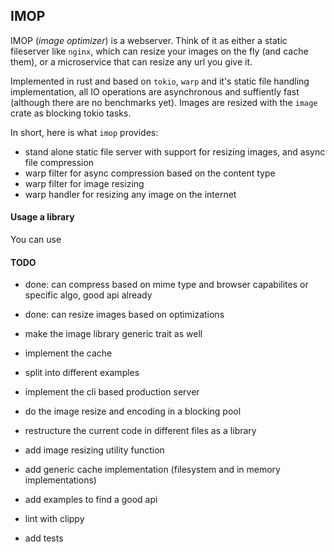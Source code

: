 ## IMOP

IMOP (_image optimizer_) is a webserver. Think of it as either a static fileserver like `nginx`, which can resize your images on the fly (and cache them), or a microservice that can resize any url you give it.

Implemented in rust and based on `tokio`, `warp` and it's static file handling implementation, all IO operations are asynchronous and suffiently fast (although there are no benchmarks yet). Images are resized with the `image` crate as blocking tokio tasks.

In short, here is what `imop` provides:

- stand alone static file server with support for resizing images, and async file compression
- warp filter for async compression based on the content type
- warp filter for image resizing
- warp handler for resizing any image on the internet

#### Usage a library

You can use

#### TODO

- done: can compress based on mime type and browser capabilites or specific algo, good api already
- done: can resize images based on optimizations

- make the image library generic trait as well
- implement the cache
- split into different examples
- implement the cli based production server
- do the image resize and encoding in a blocking pool

- restructure the current code in different files as a library
- add image resizing utility function
- add generic cache implementation (filesystem and in memory implementations)
- add examples to find a good api
- lint with clippy
- add tests
